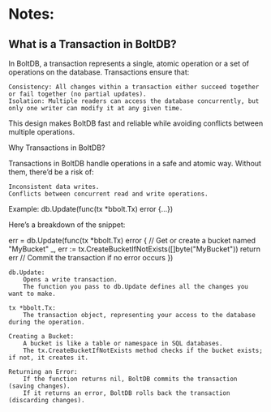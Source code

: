 # Notes:

## What is a Transaction in BoltDB?

In BoltDB, a transaction represents a single, atomic operation or a set of operations on the database. Transactions ensure that:

    Consistency: All changes within a transaction either succeed together or fail together (no partial updates).
    Isolation: Multiple readers can access the database concurrently, but only one writer can modify it at any given time.

This design makes BoltDB fast and reliable while avoiding conflicts between multiple operations.

Why Transactions in BoltDB?

Transactions in BoltDB handle operations in a safe and atomic way. Without them, there’d be a risk of:

    Inconsistent data writes.
    Conflicts between concurrent read and write operations.

Example: db.Update(func(tx *bbolt.Tx) error {...})

Here’s a breakdown of the snippet:

err = db.Update(func(tx *bbolt.Tx) error {
	// Get or create a bucket named "MyBucket"
	_, err := tx.CreateBucketIfNotExists([]byte("MyBucket"))
	return err // Commit the transaction if no error occurs
})

    db.Update:
        Opens a write transaction.
        The function you pass to db.Update defines all the changes you want to make.

    tx *bbolt.Tx:
        The transaction object, representing your access to the database during the operation.

    Creating a Bucket:
        A bucket is like a table or namespace in SQL databases.
        The tx.CreateBucketIfNotExists method checks if the bucket exists; if not, it creates it.

    Returning an Error:
        If the function returns nil, BoltDB commits the transaction (saving changes).
        If it returns an error, BoltDB rolls back the transaction (discarding changes).

